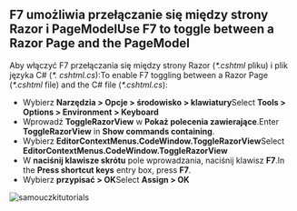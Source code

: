 <a name="f7"></a>
## <a name="use-f7-to-toggle-between-a-razor-page-and-the-pagemodel"></a><span data-ttu-id="b7ae7-101">F7 umożliwia przełączanie się między strony Razor i PageModel</span><span class="sxs-lookup"><span data-stu-id="b7ae7-101">Use F7 to toggle between a Razor Page and the PageModel</span></span>

<span data-ttu-id="b7ae7-102">Aby włączyć F7 przełączania się między strony Razor (*\*.cshtml* pliku) i plik języka C# (*\*. cshtml.cs*):</span><span class="sxs-lookup"><span data-stu-id="b7ae7-102">To enable F7 toggling between a Razor Page (*\*.cshtml* file) and the C# file (*\*.cshtml.cs*):</span></span>

* <span data-ttu-id="b7ae7-103">Wybierz **Narzędzia > Opcje > środowisko > klawiatury**</span><span class="sxs-lookup"><span data-stu-id="b7ae7-103">Select **Tools > Options > Environment > Keyboard**</span></span>
* <span data-ttu-id="b7ae7-104">Wprowadź **ToggleRazorView** w **Pokaż polecenia zawierające**.</span><span class="sxs-lookup"><span data-stu-id="b7ae7-104">Enter **ToggleRazorView** in **Show commands containing**.</span></span>
* <span data-ttu-id="b7ae7-105">Wybierz **EditorContextMenus.CodeWindow.ToggleRazorView**</span><span class="sxs-lookup"><span data-stu-id="b7ae7-105">Select **EditorContextMenus.CodeWindow.ToggleRazorView**</span></span>
* <span data-ttu-id="b7ae7-106">W **naciśnij klawisze skrótu** pole wprowadzania, naciśnij klawisz **F7**.</span><span class="sxs-lookup"><span data-stu-id="b7ae7-106">In the **Press shortcut keys** entry box, press **F7**.</span></span>
* <span data-ttu-id="b7ae7-107">Wybierz **przypisać > OK**</span><span class="sxs-lookup"><span data-stu-id="b7ae7-107">Select **Assign > OK**</span></span>

![<span data-ttu-id="b7ae7-108">samouczki</span><span class="sxs-lookup"><span data-stu-id="b7ae7-108">tutorials</span></span> ](~/tutorials/razor-pages/razor-pages-start/_static/F7.png)
<!-- 
![preceding instructions](~/includes/RP/_static/F7.png)

![_static/F7.pngs](_static/F7.png)
-->
